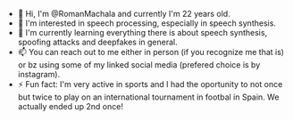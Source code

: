 - 👋 Hi, I'm @RomanMachala and currently I'm 22 years old.
- 👀 I'm interested in speech processing, especially in speech synthesis.
- 🌱 I'm currently learning everything there is about speech synthesis, spoofing attacks and deepfakes in general.
- 📫 You can reach out to me either in person (if you recognize me that is) or bz using some of my linked social media (prefered choice is by instagram).
- ⚡ Fun fact: I'm very active in sports and I had the oportunity to not once but twice to play on an international tournament in footbal in Spain. We actually ended up 2nd once!

<!---
RomanMachala/RomanMachala is a ✨ special ✨ repository because its `README.md` (this file) appears on your GitHub profile.
You can click the Preview link to take a look at your changes.
--->
